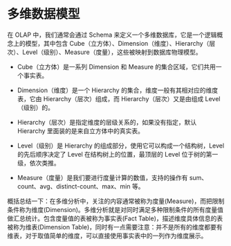 # 多维数据模型

在 OLAP 中，我们通常会通过 Schema 来定义一个多维数据库，它是一个逻辑概念上的模型，其中包含 Cube（立方体）、Dimension（维度）、Hierarchy（层次）、Level（级别）、Measure（度量），这些被映射到数据库物理模型。

- Cube（立方体）是一系列 Dimension 和 Measure 的集合区域，它们共用一个事实表。

- Dimension（维度）是一个 Hierarchy 的集合，维度一般有其相对应的维度表，它由 Hierarchy（层次）组成，而 Hierarchy（层次）又是由组成 Level（级别）的。

- Hierarchy（层次）是指定维度的层级关系的，如果没有指定，默认 Hierarchy 里面装的是来自立方体中的真实表。

- Level（级别）是 Hierarchy 的组成部分，使用它可以构成一个结构树，Level 的先后顺序决定了 Level 在结构树上的位置，最顶层的 Level 位于树的第一级，依次类推。

- Measure（度量）是我们要进行度量计算的数值，支持的操作有 sum、count、avg、distinct-count、max、min 等。

概括总结一下：在多维分析中，关注的内容通常被称为度量(Measure)，而把限制条件称为维度(Dimension)。多维分析就是对同时满足多种限制条件的所有度量值做汇总统计。包含度量值的表被称为事实表(Fact Table)，描述维度具体信息的表被称为维表(Dimension Table)，同时有一点需要注意：并不是所有的维度都要有维表，对于取值简单的维度，可以直接使用事实表中的一列作为维度展示。

